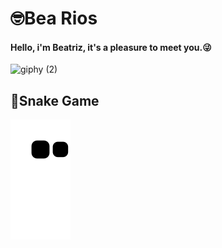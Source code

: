 <h1>🤓Bea Rios</h1>

<h4>Hello, i'm Beatriz, it's a pleasure to meet you.😜</h4>

![giphy (2)](https://github.com/bea2001/bea2001/assets/108153965/8cbc59e6-0c4f-4f3e-8c28-e7204dd41cf3)

<h2>🐍Snake Game</h2>

![snake gif](https://github.com/bea2001/bea2001/blob/output/github-contribution-grid-snake.svg)
